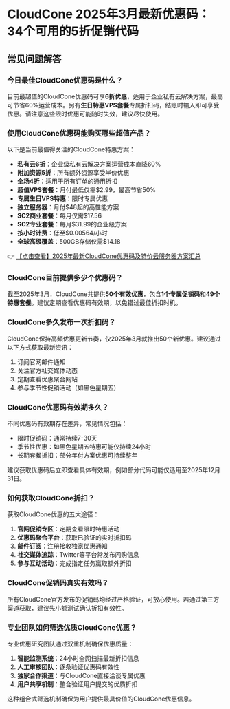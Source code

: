 # CloudCone 2025年3月最新优惠码：34个可用的5折促销代码

## 常见问题解答

### 今日最佳CloudCone优惠码是什么？

目前最超值的CloudCone优惠码可享**6折优惠**，适用于企业私有云解决方案，最高可节省60%运营成本。另有**生日特惠VPS套餐**专属折扣码，结账时输入即可享受优惠。请注意这些限时优惠可能随时失效，建议尽快使用。

### 使用CloudCone优惠码能购买哪些超值产品？

以下是当前最值得关注的CloudCone特惠方案：

- **私有云6折**：企业级私有云解决方案运营成本直降60%
- **附加资源5折**：所有额外资源享受半价优惠
- **全场4折**：适用于所有订单的通用折扣
- **超值VPS套餐**：月付最低仅需$2.99，最高节省50%
- **专属生日VPS特惠**：限时专属优惠
- **独立服务器**：月付$48起的高性能方案
- **SC2商业套餐**：每月仅需$17.56
- **SC2专业套餐**：每月$31.99的企业级方案
- **按小时计费**：低至$0.00564/小时
- **全球高级覆盖**：500GB存储仅需$14.18

👉 [【点击查看】2025年最新CloudCone优惠码及特价云服务器方案汇总](https://bit.ly/Cloudcone)

### CloudCone目前提供多少个优惠码？

截至2025年3月，CloudCone共提供**50个有效优惠**，包含**1个专属促销码**和**49个特惠套餐**。建议定期查看优惠码有效期，以免错过最佳折扣时机。

### CloudCone多久发布一次折扣码？

CloudCone保持高频优惠更新节奏，仅2025年3月就推出50个新优惠。建议通过以下方式获取最新资讯：

1. 订阅官网邮件通知
2. 关注官方社交媒体动态
3. 定期查看优惠聚合网站
4. 参与季节性促销活动（如黑色星期五）

### CloudCone优惠码有效期多久？

不同优惠码有效期存在差异，常见情况包括：

- 限时促销码：通常持续7-30天
- 季节性优惠：如黑色星期五特惠可能仅持续24小时
- 长期套餐折扣：部分年付方案优惠可持续整年

建议获取优惠码后立即查看具体有效期，例如部分代码可能仅适用至2025年12月31日。

### 如何获取CloudCone折扣？

获取CloudCone优惠的五大途径：

1. **官网促销专区**：定期查看限时特惠活动
2. **优惠码聚合平台**：获取已验证的实时折扣码
3. **邮件订阅**：注册接收独家优惠通知
4. **社交媒体追踪**：Twitter等平台常发布闪购信息
5. **参与互动活动**：完成指定任务赢取额外折扣

### CloudCone促销码真实有效吗？

所有CloudCone官方发布的促销码均经过严格验证，可放心使用。若通过第三方渠道获取，建议先小额测试确认折扣有效性。

### 专业团队如何筛选优质CloudCone优惠？

专业优惠研究团队通过双重机制确保优惠质量：

1. **智能监测系统**：24小时全网扫描最新折扣信息
2. **人工审核团队**：逐条验证优惠码有效性
3. **独家合作渠道**：与CloudCone直接洽谈专属优惠
4. **用户共享机制**：整合验证用户提交的优质折扣

这种组合式筛选机制确保为用户提供最具价值的CloudCone优惠信息。